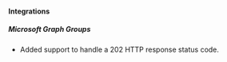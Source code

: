 
#### Integrations
##### Microsoft Graph Groups
- Added support to handle a 202 HTTP response status code.
